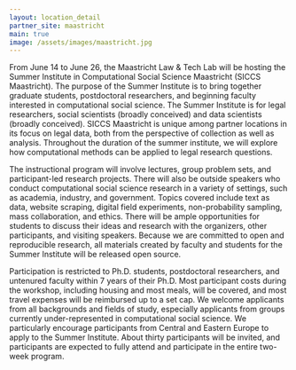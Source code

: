 ```yaml
---
layout: location_detail
partner_site: maastricht
main: true
image: /assets/images/maastricht.jpg
---
```


From June 14 to June 26, the Maastricht Law & Tech Lab will be hosting the Summer Institute in Computational Social Science Maastricht (SICCS Maastricht). The purpose of the Summer Institute is to bring together graduate students, postdoctoral researchers, and beginning faculty interested in computational social science. The Summer Institute is for legal researchers, social scientists (broadly conceived) and data scientists (broadly conceived). SICCS Maastricht is unique among partner locations in its focus on legal data, both from the perspective of collection as well as analysis. Throughout the duration of the summer institute, we will explore how computational methods can be applied to legal research questions. 

The instructional program will involve lectures, group problem sets, and participant-led research projects. There will also be outside speakers who conduct computational social science research in a variety of settings, such as academia, industry, and government. Topics covered include text as data, website scraping, digital field experiments, non-probability sampling, mass collaboration, and ethics. There will be ample opportunities for students to discuss their ideas and research with the organizers, other participants, and visiting speakers. Because we are committed to open and reproducible research, all materials created by faculty and students for the Summer Institute will be released open source.

Participation is restricted to Ph.D. students, postdoctoral researchers, and untenured faculty within 7 years of their Ph.D. Most participant costs during the workshop, including housing and most meals, will be covered, and most travel expenses will be reimbursed up to a set cap. We welcome applicants from all backgrounds and fields of study, especially applicants from groups currently under-represented in computational social science. We particularly encourage participants from Central and Eastern Europe to apply to the Summer Institute. About thirty participants will be invited, and participants are expected to fully attend and participate in the entire two-week program.

